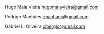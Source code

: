 Hugo Maia Vieira <hugomaiavieira@gmail.com>

Rodrigo Manhães <rmanhaes@gmail.com>

Gabriel L. Oliveira  <ciberglo@gmail.com>

